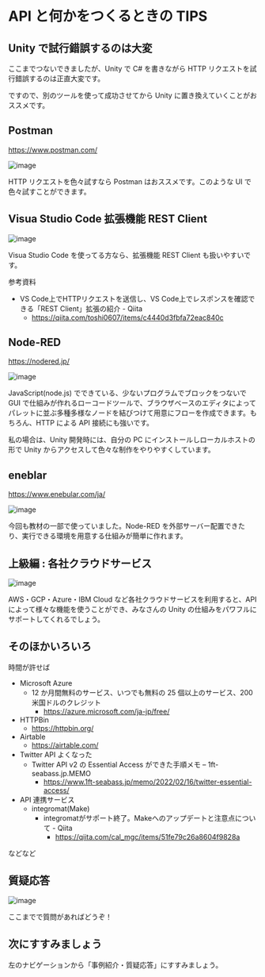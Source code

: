 # API と何かをつくるときの TIPS

## Unity で試行錯誤するのは大変

ここまでつないできましたが、Unity で C# を書きながら HTTP リクエストを試行錯誤するのは正直大変です。

ですので、別のツールを使って成功させてから Unity に置き換えていくことがおススメです。

## Postman

https://www.postman.com/

![image](https://i.gyazo.com/1ae2334c8c9b4e6f6b26539fb665284d.png)

HTTP リクエストを色々試すなら Postman はおススメです。このような UI で色々試すことができます。

## Visua Studio Code 拡張機能 REST Client

![image](https://i.gyazo.com/333620f49b9478d49688443ce2640393.png)

Visua Studio Code を使ってる方なら、拡張機能 REST Client も扱いやすいです。

参考資料
- VS Code上でHTTPリクエストを送信し、VS Code上でレスポンスを確認できる「REST Client」拡張の紹介 - Qiita
  - https://qiita.com/toshi0607/items/c4440d3fbfa72eac840c

## Node-RED

https://nodered.jp/

![image](https://i.gyazo.com/6340fb604bf3dcddfbe58994d05a57d7.jpg)

JavaScript(node.js) でできている、少ないプログラムでブロックをつないで GUI で仕組みが作れるローコードツールで、ブラウザベースのエディタによってパレットに並ぶ多種多様なノードを結びつけて用意にフローを作成できます。もちろん、HTTP による API 接続にも強いです。

私の場合は、Unity 開発時には、自分の PC にインストールしローカルホストの形で Unity からアクセスして色々な制作をやりやすくしています。

## eneblar

https://www.enebular.com/ja/

![image](https://i.gyazo.com/212ec86944d9389dc0864539749ba676.jpg)

今回も教材の一部で使っていました。Node-RED を外部サーバー配置できたり、実行できる環境を用意する仕組みが簡単に作れます。

## 上級編 : 各社クラウドサービス

![image](https://i.gyazo.com/105b684fdc12d90b601a44365f741ce6.png)

 AWS・GCP・Azure・IBM Cloud など各社クラウドサービスを利用すると、APIによって様々な機能を使うことができ、みなさんの Unity の仕組みをパワフルにサポートしてくれるでしょう。

## そのほかいろいろ

時間が許せば

- Microsoft Azure
  - 12 か月間無料のサービス、いつでも無料の 25 個以上のサービス、200 米国ドルのクレジット
    - https://azure.microsoft.com/ja-jp/free/
- HTTPBin
  - https://httpbin.org/
- Airtable
  - https://airtable.com/
- Twitter API よくなった
  - Twitter API v2 の Essential Access ができた手順メモ – 1ft-seabass.jp.MEMO
    - https://www.1ft-seabass.jp/memo/2022/02/16/twitter-essential-access/
- API 連携サービス
  - integromat(Make)
    - integromatがサポート終了。Makeへのアップデートと注意点について - Qiita
      - https://qiita.com/cal_mgc/items/51fe79c26a8604f9828a

などなど

## 質疑応答

![image](https://i.gyazo.com/aba8ccd625e7320883851b71ebd0caf2.png)

ここまでで質問があればどうぞ！

## 次にすすみましょう

左のナビゲーションから「事例紹介・質疑応答」にすすみましょう。